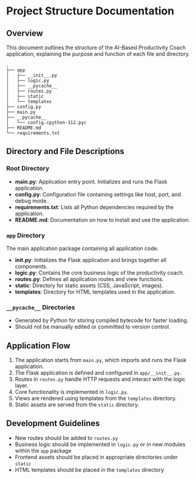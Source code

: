 # Project Structure Documentation

## Overview

This document outlines the structure of the AI-Based Productivity Coach application, explaining the purpose and function of each file and directory.

```
.
├── app
│   ├── __init__.py
│   ├── logic.py
│   ├── __pycache__
│   ├── routes.py
│   ├── static
│   └── templates
├── config.py
├── main.py
├── __pycache__
│   └── config.cpython-312.pyc
├── README.md
└── requirements.txt
```

## Directory and File Descriptions

### Root Directory

- **main.py**: Application entry point. Initializes and runs the Flask application.
- **config.py**: Configuration file containing settings like host, port, and debug mode.
- **requirements.txt**: Lists all Python dependencies required by the application.
- **README.md**: Documentation on how to install and use the application.

### `app` Directory

The main application package containing all application code.

- **__init__.py**: Initializes the Flask application and brings together all components.
- **logic.py**: Contains the core business logic of the productivity coach.
- **routes.py**: Defines all application routes and view functions.
- **static**: Directory for static assets (CSS, JavaScript, images).
- **templates**: Directory for HTML templates used in the application.

### `__pycache__` Directories

- Generated by Python for storing compiled bytecode for faster loading.
- Should not be manually edited or committed to version control.

## Application Flow

1. The application starts from `main.py`, which imports and runs the Flask application.
2. The Flask application is defined and configured in `app/__init__.py`.
3. Routes in `routes.py` handle HTTP requests and interact with the logic layer.
4. Core functionality is implemented in `logic.py`.
5. Views are rendered using templates from the `templates` directory.
6. Static assets are served from the `static` directory.

## Development Guidelines

- New routes should be added to `routes.py`
- Business logic should be implemented in `logic.py` or in new modules within the `app` package
- Frontend assets should be placed in appropriate directories under `static`
- HTML templates should be placed in the `templates` directory
